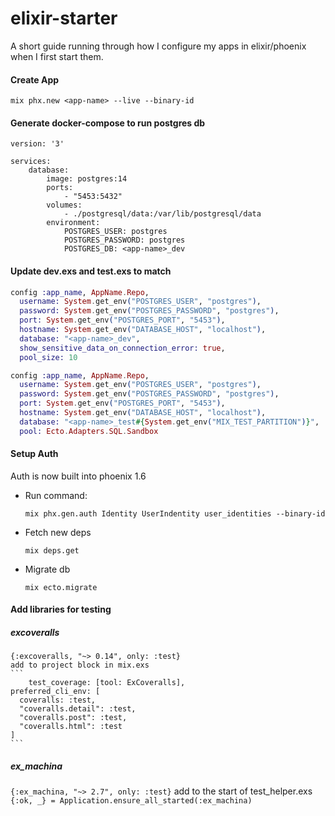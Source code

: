 # elixir-starter
A short guide running through how I configure my apps in elixir/phoenix when I first start them.

#### Create App
`mix phx.new <app-name> --live --binary-id`

#### Generate docker-compose to run postgres db
```
version: '3'

services:
    database:
        image: postgres:14
        ports:
            - "5453:5432"
        volumes:
            - ./postgresql/data:/var/lib/postgresql/data
        environment:
            POSTGRES_USER: postgres
            POSTGRES_PASSWORD: postgres
            POSTGRES_DB: <app-name>_dev
```

#### Update dev.exs and test.exs to match
```elixir
config :app_name, AppName.Repo,
  username: System.get_env("POSTGRES_USER", "postgres"),
  password: System.get_env("POSTGRES_PASSWORD", "postgres"),
  port: System.get_env("POSTGRES_PORT", "5453"),
  hostname: System.get_env("DATABASE_HOST", "localhost"),
  database: "<app-name>_dev",
  show_sensitive_data_on_connection_error: true,
  pool_size: 10
```

```elixir
config :app_name, AppName.Repo,
  username: System.get_env("POSTGRES_USER", "postgres"),
  password: System.get_env("POSTGRES_PASSWORD", "postgres"),
  port: System.get_env("POSTGRES_PORT", "5453"),
  hostname: System.get_env("DATABASE_HOST", "localhost"),
  database: "<app-name>_test#{System.get_env("MIX_TEST_PARTITION")}",
  pool: Ecto.Adapters.SQL.Sandbox
```

#### Setup Auth
Auth is now built into phoenix 1.6
- Run command:

    `mix phx.gen.auth Identity UserIndentity user_identities --binary-id`
- Fetch new deps

    `mix deps.get`
- Migrate db

    `mix ecto.migrate`
    
#### Add libraries for testing
##### excoveralls
    {:excoveralls, "~> 0.14", only: :test}
    add to project block in mix.exs
    ```
        test_coverage: [tool: ExCoveralls],
    preferred_cli_env: [
      coveralls: :test,
      "coveralls.detail": :test,
      "coveralls.post": :test,
      "coveralls.html": :test
    ]
    ```
    
##### ex_machina
`{:ex_machina, "~> 2.7", only: :test}`
add to the start of test_helper.exs
`{:ok, _} = Application.ensure_all_started(:ex_machina)`
